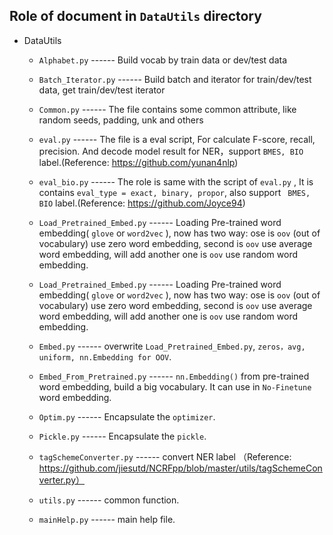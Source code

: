 ## Role of document in `DataUtils` directory ##
- DataUtils
	-  `Alphabet.py`  ------ Build vocab by train data or dev/test data

	- `Batch_Iterator.py` ------ Build batch and iterator for train/dev/test data, get train/dev/test iterator

	- `Common.py` ------ The file contains some common attribute, like random seeds, padding, unk and others

	- `eval.py` ------ The file is a eval script, For calculate F-score, recall, precision. And decode model result for NER，support `BMES, BIO`  label.(Reference: https://github.com/yunan4nlp)

	- `eval_bio.py` ------ The role is same with the script of  `eval.py` ,  It is contains `eval_type = exact, binary, propor`, also support ` BMES, BIO`  label.(Reference: https://github.com/Joyce94)

	- `Load_Pretrained_Embed.py`  ------ Loading Pre-trained word embedding( `glove` or `word2vec` ), now has two way: ose is `oov` (out of vocabulary) use zero word embedding, second is `oov` use average word embedding, will add another one is `oov` use random word embedding.

	- `Load_Pretrained_Embed.py`  ------ Loading Pre-trained word embedding( `glove` or `word2vec` ), now has two way: ose is `oov` (out of vocabulary) use zero word embedding, second is `oov` use average word embedding, will add another one is `oov` use random word embedding.

	- `Embed.py`  ------ overwrite `Load_Pretrained_Embed.py`, `zeros，avg, uniform, nn.Embedding for OOV`.

	-  `Embed_From_Pretrained.py` ------ `nn.Embedding()` from pre-trained word embedding, build a big vocabulary. It can use in `No-Finetune` word embedding.

	-  `Optim.py` ------ Encapsulate the `optimizer`.

	-  `Pickle.py` ------ Encapsulate the `pickle`.

	-  `tagSchemeConverter.py` ------ convert NER label （Reference: https://github.com/jiesutd/NCRFpp/blob/master/utils/tagSchemeConverter.py）

	-  `utils.py` ------ common function.

	-  `mainHelp.py` ------ main help file.
